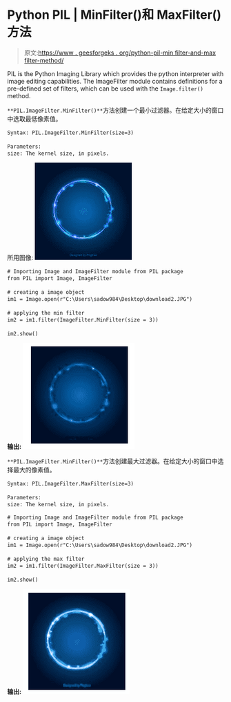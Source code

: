 # Python PIL | MinFilter()和 MaxFilter()方法

> 原文:[https://www . geesforgeks . org/python-pil-min filter-and-max filter-method/](https://www.geeksforgeeks.org/python-pil-minfilter-and-maxfilter-method/)

PIL is the Python Imaging Library which provides the python interpreter with image editing capabilities. The ImageFilter module contains definitions for a pre-defined set of filters, which can be used with the `Image.filter()` method.

`**PIL.ImageFilter.MinFilter()**`方法创建一个最小过滤器。在给定大小的窗口中选取最低像素值。

```
Syntax: PIL.ImageFilter.MinFilter(size=3)

Parameters: 
size: The kernel size, in pixels.

```

所用图像:
![](img/6dbddd75fd7b1d615b6eadc742cfcb60.png)

```
# Importing Image and ImageFilter module from PIL package 
from PIL import Image, ImageFilter

# creating a image object
im1 = Image.open(r"C:\Users\sadow984\Desktop\download2.JPG")

# applying the min filter
im2 = im1.filter(ImageFilter.MinFilter(size = 3))

im2.show()
```

**输出:**
![](img/99147da57b3caf0368b757ef24ae772a.png)

`**PIL.ImageFilter.MinFilter()**`方法创建最大过滤器。在给定大小的窗口中选择最大的像素值。

```
Syntax: PIL.ImageFilter.MaxFilter(size=3)

Parameters: 
size: The kernel size, in pixels.

```

```
# Importing Image and ImageFilter module from PIL package 
from PIL import Image, ImageFilter

# creating a image object
im1 = Image.open(r"C:\Users\sadow984\Desktop\download2.JPG")

# applying the max filter
im2 = im1.filter(ImageFilter.MaxFilter(size = 3))

im2.show()
```

**输出:**
![](img/9d9f34d8c08abef59cf00496b48bedc1.png)